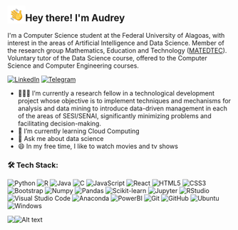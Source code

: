 <img src="./assets/Hand%20Wave.gif" width='40' align="left"/><h2>Hey there! I'm Audrey</h2>
I'm a Computer Science student at the Federal University of Alagoas, with interest in the areas of Artificial Intelligence and Data Science. Member of the research group Mathematics, Education and Technology ([MATEDTEC](https://www.instagram.com/matedtec_im/)). Voluntary tutor of the Data Science course, offered to the Computer Science and Computer Engineering courses.
<br />

[![LinkedIn](https://img.shields.io/badge/LinkedIn-%230077B5.svg?&style=flat-square&logo=linkedin&logoColor=white)](https://linkedin.com/in/audrey-vasconcelos) [![Telegram](https://img.shields.io/badge/Telegram-2CA5E0?style=flat-square&logo=telegram&logoColor=white)](https://t.me/audreyemmely)
<br />

- 👩🏻‍💻 I’m currently a research fellow in a technological development project whose objective is to implement techniques and mechanisms for analysis and data mining to introduce data-driven management in each of the areas of SESI/SENAI, significantly minimizing problems and facilitating decision-making.
- 🌱 I’m currently learning Cloud Computing
- 💬 Ask me about data science
- 😄 In my free time, I like to watch movies and tv shows


### 🛠️ Tech Stack:

![Python](https://img.shields.io/badge/-Python-black?style=flat-square&logo=python)
![R](https://img.shields.io/badge/-R-black?style=flat-square&logo=r)
![Java](https://img.shields.io/badge/-Java-black?style=flat-square&logo=java)
![C](https://img.shields.io/badge/-C-black?style=flat-square&logo=c)
![JavaScript](https://img.shields.io/badge/-Javascript-black?style=flat-square&logo=javascript)
![React](https://img.shields.io/badge/-React-black?style=flat-square&logo=react)
![HTML5](https://img.shields.io/badge/-HTML5-black?style=flat-square&logo=html5&logoColor=white)
![CSS3](https://img.shields.io/badge/-CSS3-black?style=flat-square&logo=css3)
![Bootstrap](https://img.shields.io/badge/-Bootstrap-black?style=flat-square&logo=bootstrap)
![Numpy](https://img.shields.io/badge/-Numpy-black?style=flat-square&logo=numpy)
![Pandas](https://img.shields.io/badge/-Pandas-black?style=flat-square&logo=pandas)
![Scikit-learn](https://img.shields.io/badge/-Sklearn-black?style=flat-square&logo=scikit-learn)
![Jupyter](https://img.shields.io/badge/-Jupyter-black?style=flat-square&logo=jupyter)
![RStudio](https://img.shields.io/badge/-RStudio-black?style=flat-square&logo=rstudio)
![Visual Studio Code](https://img.shields.io/badge/-Visual%20Studio%20Code-black?style=flat-square&logo=visual-studio-code)
![Anaconda](https://img.shields.io/badge/-Anaconda-black?style=flat-square&logo=anaconda)
![PowerBI](https://img.shields.io/badge/-PowerBI-black?style=flat-square&logo=powerbi)
![Git](https://img.shields.io/badge/-Git-black?style=flat-square&logo=git)
![GitHub](https://img.shields.io/badge/-GitHub-black?style=flat-square&logo=github)
![Ubuntu](https://img.shields.io/badge/-Ubuntu-black?style=flat-square&logo=ubuntu)
![Windows](https://img.shields.io/badge/-Windows-black?style=flat-square&logo=windows)

<img src="https://komarev.com/ghpvc/?username=audreyemmely&color=blueviolet" align="left">


![Alt text](https://media1.giphy.com/media/E1Kd3pQwrsMtQbNkt0/giphy.gif?cid=ecf05e47drf4ebxspr1b03gzwxcampoof1sp764wtonibo2u&rid=giphy.gif&ct=g)
